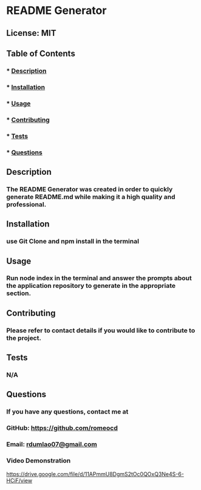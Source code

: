 
  # README Generator
  
  ## License: MIT  
  ### 

  ## Table of Contents
  ### * [Description](#description)
  ### * [Installation](#installation)
  ### * [Usage](#usage)
  ### * [Contributing](#Contributing)
  ### * [Tests](#tests)
  ### * [Questions](#questions)

  ## Description
  ### The README Generator was created in order to quickly generate README.md while making it a high quality and professional.

  ## Installation
  ### use Git Clone and npm install in the terminal

  ## Usage
  ### Run node index in the terminal and answer the prompts about the application repository to generate in the appropriate section.

  ## Contributing
  ### Please refer to contact details if you would like to contribute to the project.

  ## Tests
  ### N/A

  ## Questions
  ### If you have any questions, contact me at

  ### GitHub: https://github.com/romeocd
  ### Email: rdumlao07@gmail.com

 ### Video Demonstration
 https://drive.google.com/file/d/11APmmU8DgmS2tOc0QOxQ3Ne4S-6-HCiF/view